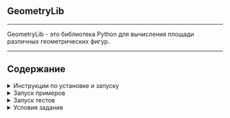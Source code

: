 ## GeometryLib
---
GeometryLib - это библиотека Python для вычисления площади различных геометрических фигур.
***
## Содержание
<details>
 <summary> Инструкции по установке и запуску </summary>
  
**Клонирование репозитория**
```bash
git clone git@github.com:VlKazmin/test_geometrylib
```

**Локальная Установка библиотеки**:
```bash
pip install .
```
</details>

<details>
 <summary> Запуск примеров </summary>
 
```bash
python example.py
```
 </details>
 
 <details>
 <summary> Запуск тестов </summary>
 
```bash
python -m unittest discover -s tests
```
 </details>
 <details>
 <summary> Условия задания </summary>
 <br>
   Напишите на Python библиотеку для поставки внешним клиентам, которая умеет вычислять площадь круга по радиусу и треугольника по трем сторонам. Дополнительно к работоспособности оценим:
 </br>

- Юнит-тесты
- Легкость добавления других фигур
- Вычисление площади фигуры без знания типа фигуры в compile-time
- Проверку на то, является ли треугольник прямоугольным

  </details>
